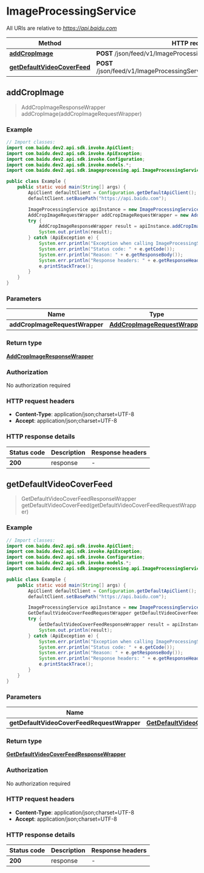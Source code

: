 # ImageProcessingService

All URIs are relative to *https://api.baidu.com*

Method | HTTP request | Description
------------- | ------------- | -------------
[**addCropImage**](ImageProcessingService.md#addCropImage) | **POST** /json/feed/v1/ImageProcessingService/addCropImage | 
[**getDefaultVideoCoverFeed**](ImageProcessingService.md#getDefaultVideoCoverFeed) | **POST** /json/feed/v1/ImageProcessingService/getDefaultVideoCoverFeed | 



## addCropImage

> AddCropImageResponseWrapper addCropImage(addCropImageRequestWrapper)



### Example

```java
// Import classes:
import com.baidu.dev2.api.sdk.invoke.ApiClient;
import com.baidu.dev2.api.sdk.invoke.ApiException;
import com.baidu.dev2.api.sdk.invoke.Configuration;
import com.baidu.dev2.api.sdk.invoke.models.*;
import com.baidu.dev2.api.sdk.imageprocessing.api.ImageProcessingService;

public class Example {
    public static void main(String[] args) {
        ApiClient defaultClient = Configuration.getDefaultApiClient();
        defaultClient.setBasePath("https://api.baidu.com");

        ImageProcessingService apiInstance = new ImageProcessingService(defaultClient);
        AddCropImageRequestWrapper addCropImageRequestWrapper = new AddCropImageRequestWrapper(); // AddCropImageRequestWrapper | 
        try {
            AddCropImageResponseWrapper result = apiInstance.addCropImage(addCropImageRequestWrapper);
            System.out.println(result);
        } catch (ApiException e) {
            System.err.println("Exception when calling ImageProcessingService#addCropImage");
            System.err.println("Status code: " + e.getCode());
            System.err.println("Reason: " + e.getResponseBody());
            System.err.println("Response headers: " + e.getResponseHeaders());
            e.printStackTrace();
        }
    }
}
```

### Parameters


Name | Type | Description  | Notes
------------- | ------------- | ------------- | -------------
 **addCropImageRequestWrapper** | [**AddCropImageRequestWrapper**](AddCropImageRequestWrapper.md)|  |

### Return type

[**AddCropImageResponseWrapper**](AddCropImageResponseWrapper.md)

### Authorization

No authorization required

### HTTP request headers

- **Content-Type**: application/json;charset=UTF-8
- **Accept**: application/json;charset=UTF-8


### HTTP response details
| Status code | Description | Response headers |
|-------------|-------------|------------------|
| **200** | response |  -  |


## getDefaultVideoCoverFeed

> GetDefaultVideoCoverFeedResponseWrapper getDefaultVideoCoverFeed(getDefaultVideoCoverFeedRequestWrapper)



### Example

```java
// Import classes:
import com.baidu.dev2.api.sdk.invoke.ApiClient;
import com.baidu.dev2.api.sdk.invoke.ApiException;
import com.baidu.dev2.api.sdk.invoke.Configuration;
import com.baidu.dev2.api.sdk.invoke.models.*;
import com.baidu.dev2.api.sdk.imageprocessing.api.ImageProcessingService;

public class Example {
    public static void main(String[] args) {
        ApiClient defaultClient = Configuration.getDefaultApiClient();
        defaultClient.setBasePath("https://api.baidu.com");

        ImageProcessingService apiInstance = new ImageProcessingService(defaultClient);
        GetDefaultVideoCoverFeedRequestWrapper getDefaultVideoCoverFeedRequestWrapper = new GetDefaultVideoCoverFeedRequestWrapper(); // GetDefaultVideoCoverFeedRequestWrapper | 
        try {
            GetDefaultVideoCoverFeedResponseWrapper result = apiInstance.getDefaultVideoCoverFeed(getDefaultVideoCoverFeedRequestWrapper);
            System.out.println(result);
        } catch (ApiException e) {
            System.err.println("Exception when calling ImageProcessingService#getDefaultVideoCoverFeed");
            System.err.println("Status code: " + e.getCode());
            System.err.println("Reason: " + e.getResponseBody());
            System.err.println("Response headers: " + e.getResponseHeaders());
            e.printStackTrace();
        }
    }
}
```

### Parameters


Name | Type | Description  | Notes
------------- | ------------- | ------------- | -------------
 **getDefaultVideoCoverFeedRequestWrapper** | [**GetDefaultVideoCoverFeedRequestWrapper**](GetDefaultVideoCoverFeedRequestWrapper.md)|  |

### Return type

[**GetDefaultVideoCoverFeedResponseWrapper**](GetDefaultVideoCoverFeedResponseWrapper.md)

### Authorization

No authorization required

### HTTP request headers

- **Content-Type**: application/json;charset=UTF-8
- **Accept**: application/json;charset=UTF-8


### HTTP response details
| Status code | Description | Response headers |
|-------------|-------------|------------------|
| **200** | response |  -  |

